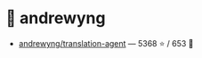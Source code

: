 # 👤 andrewyng

- [andrewyng/translation-agent](https://github.com/andrewyng/translation-agent) — 5368 ⭐️ / 653 🍴
